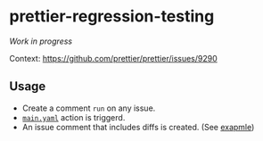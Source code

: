 # prettier-regression-testing

_Work in progress_

Context: https://github.com/prettier/prettier/issues/9290

## Usage

- Create a comment `run` on any issue.
- [`main.yaml`](https://github.com/sosukesuzuki/prettier-regression-testing/blob/master/.github/workflows/main.yml) action is triggerd.
- An issue comment that includes diffs is created. (See [exapmle](https://github.com/sosukesuzuki/prettier-regression-testing/issues/4#issuecomment-701849136))

